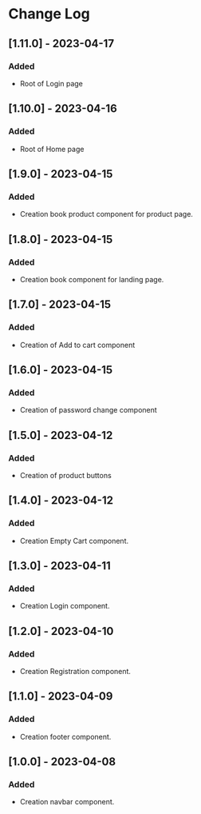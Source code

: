 # Change Log

## [1.11.0] - 2023-04-17

### Added

- Root of Login page

## [1.10.0] - 2023-04-16

### Added

- Root of Home page

## [1.9.0] - 2023-04-15

### Added

- Creation book product component for product page.

## [1.8.0] - 2023-04-15

### Added

- Creation book component for landing page.

## [1.7.0] - 2023-04-15

### Added

- Creation of Add to cart component

## [1.6.0] - 2023-04-15

### Added

- Creation of password change component

## [1.5.0] - 2023-04-12

### Added

- Creation of product buttons

## [1.4.0] - 2023-04-12

### Added

- Creation Empty Cart component.

## [1.3.0] - 2023-04-11

### Added

- Creation Login component.

## [1.2.0] - 2023-04-10

### Added

- Creation Registration component.

## [1.1.0] - 2023-04-09

### Added

- Creation footer component.

## [1.0.0] - 2023-04-08

### Added

- Creation navbar component.